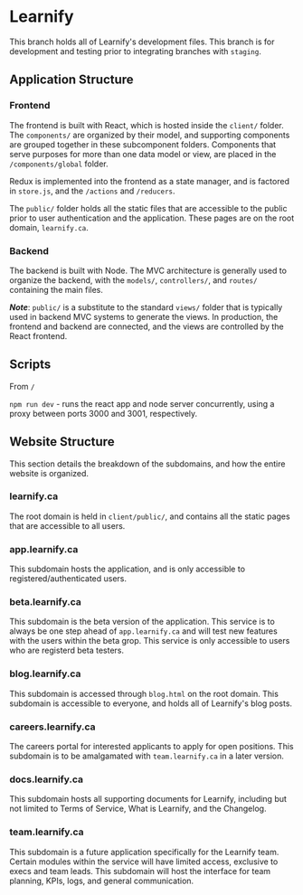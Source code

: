 # Learnify
This branch holds all of Learnify's development files. This branch is for development and testing prior to integrating branches with `staging`.

## Application Structure

### Frontend 
The frontend is built with React, which is hosted inside the `client/` folder. The `components/` are organized by their model, and supporting components are grouped together in these subcomponent folders. Components that serve purposes for more than one data model or view, are placed in the `/components/global` folder.

Redux is implemented into the frontend as a state manager, and is factored in `store.js`, and the `/actions` and `/reducers`.

The `public/` folder holds all the static files that are accessible to the public prior to user authentication and the application. These pages are on the root domain, `learnify.ca`.

### Backend
The backend is built with Node. The MVC architecture is generally used to organize the backend, with the `models/`, `controllers/`, and `routes/` containing the main files.

***Note***: `public/` is a substitute to the standard `views/` folder that is typically used in backend MVC systems to generate the views. In production, the frontend and backend are connected, and the views are controlled by the React frontend.

## Scripts

From `/`

`npm run dev` - runs the react app and node server concurrently, using a proxy between ports 3000 and 3001, respectively.

## Website Structure
This section details the breakdown of the subdomains, and how the entire website is organized.

### learnify.ca
The root domain is held in `client/public/`, and contains all the static pages that are accessible to all users.

### app.learnify.ca
This subdomain hosts the application, and is only accessible to registered/authenticated users.

### beta.learnify.ca
This subdomain is the beta version of the application. This service is to always be one step ahead of `app.learnify.ca` and will test new features with the users within the beta grop. This service is only accessible to users who are registerd beta testers.

### blog.learnify.ca
This subdomain is accessed through `blog.html` on the root domain. This subdomain is accessible to everyone, and holds all of Learnify's blog posts.

### careers.learnify.ca
The careers portal for interested applicants to apply for open positions. This subdomain is to be amalgamated with `team.learnify.ca` in a later version.

### docs.learnify.ca
This subdomain hosts all supporting documents for Learnify, including but not limited to Terms of Service, What is Learnify, and the Changelog.

### team.learnify.ca
This subdomain is a future application specifically for the Learnify team. Certain modules within the service will have limited access, exclusive to execs and team leads. This subdomain will host the interface for team planning, KPIs, logs, and general communication.

